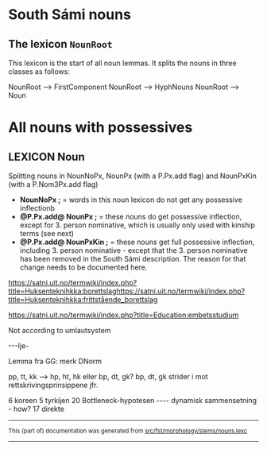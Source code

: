 

# South Sámi nouns 
## The lexicon `NounRoot`

This lexicon is the start of all noun lemmas. It splits the nouns in three
classes as follows:

NounRoot --> FirstComponent
NounRoot --> HyphNouns
NounRoot --> Noun

# All nouns with possessives

## **LEXICON Noun**
Splitting nouns in NounNoPx, NounPx (with a P.Px.add
flag) and NounPxKin (with a P.Nom3Px.add flag)
* **NounNoPx ;** = words in this noun lexicon do not get any possessive inflectionb
* **@P.Px.add@ NounPx ;** = these nouns do get possessive inflection, except for 3. person nominative, which is usually only used with kinship terms (see next)
* **@P.Px.add@ NounPxKin ;** = these nouns get full possessive inflection, including 3. person nominative - except that the 3. person nominative has been removed in the South Sámi description. The reason for that change needs to be documented here.

https://satni.uit.no/termwiki/index.php?title=Huksenteknihkka:borettslaghttps://satni.uit.no/termwiki/index.php?title=Huksenteknihkka:frittstående_borettslag

https://satni.uit.no/termwiki/index.php?title=Education:embetsstudium

Not according to umlautsystem

---Ije-

Lemma fra GG: merk DNorm

pp, tt, kk --> hp, ht, hk   eller bp, dt, gk?  bp, dt, gk strider i mot rettskrivingsprinsippene jfr.

6 koreen
5 tyrkijen
20 Bottleneck-hypotesen       ---- dynamisk sammensetning - how?
17 direkte

* * *

<small>This (part of) documentation was generated from [src/fst/morphology/stems/nouns.lexc](https://github.com/giellalt/lang-sma/blob/main/src/fst/morphology/stems/nouns.lexc)</small>

---

